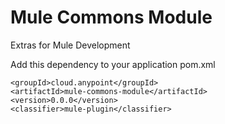 # Mule Commons Module

Extras for Mule Development

Add this dependency to your application pom.xml

```
<groupId>cloud.anypoint</groupId>
<artifactId>mule-commons-module</artifactId>
<version>0.0.0</version>
<classifier>mule-plugin</classifier>
```
